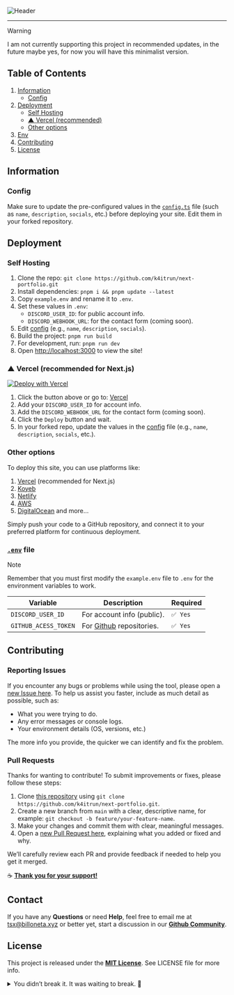 ![Header](https://github.com/k4itrun/next-portfolio/assets/103044629/93637d28-0dd0-4df4-86be-341856f0c393)

---

> [!WARNING]
> I am not currently supporting this project in recommended updates, in the future maybe yes, for now you will have this minimalist version.

## Table of Contents

1. [Information](#information)
   - [Config](#config)
2. [Deployment](#deployment)
   - [Self Hosting](#self-hosting)
   - [▲ Vercel (recommended)](#-vercel-recommended-for-nextjs)
   - [Other options](#other-options)
3. [Env](#env-file)
4. [Contributing](#contributing)
5. [License](#license)

## Information

### Config

Make sure to update the pre-configured values in the [`config.ts`](config/config/meta.ts) file (such as `name`, `description`, `socials`, etc.) before deploying your site. Edit them in your forked repository.

## Deployment

### Self Hosting

1. Clone the repo: `git clone https://github.com/k4itrun/next-portfolio.git`
2. Install dependencies: `pnpm i && pnpm update --latest`
3. Copy `example.env` and rename it to `.env`.
4. Set these values in `.env`:
   - `DISCORD_USER_ID`: for public account info.
   - `DISCORD_WEBHOOK_URL`: for the contact form (coming soon).
5. Edit [config](config/config/meta.ts) (e.g., `name`, `description`, `socials`).
6. Build the project: `pnpm run build`
7. For development, run: `pnpm run dev`
8. Open [http://localhost:3000](http://localhost:3000) to view the site!

### ▲ Vercel (recommended for Next.js)

[![Deploy with Vercel](https://vercel.com/button)](https://vercel.com/new/clone?repository-url=https%3A%2F%2Fgithub.com%2Fk4itrun%2Fnext-portfolio&env=DISCORD_USER_ID,DISCORD_WEBHOOK_URL&envDescription=Environment%20Variables%20Docs&envLink=https%3A%2F%2Fgithub.com%2Fk4itrun%2Fnext-portfolio%23deployment&project-name=portfolio&repo-name=k4itrun-portfolio&demo-title=Example%20deploy&demo-description=Example%20production%20deploy%20from%20Github%20Repository&demo-url=https%3A%2F%2F9ll.fun&demo-image=https%3A%2F%2Fi.imgur.com%2FT4VsRuy.png)

1. Click the button above or go to: [Vercel](https://vercel.com/new/clone?repository-url=https%3A%2F%2Fgithub.com%2Fk4itrun%2Fnext-portfolio&env=DISCORD_USER_ID,DISCORD_WEBHOOK_URL&envDescription=Environment%20Variables%20Docs&envLink=https%3A%2F%2Fgithub.com%2Fk4itrun%2Fnext-portfolio%23deployment&project-name=portfolio&repo-name=k4itrun-portfolio&demo-title=Example%20deploy&demo-description=Example%20production%20deploy%20from%20Github%20Repository&demo-url=https%3A%2F%2F9ll.fun&demo-image=https%3A%2F%2Fi.imgur.com%2FT4VsRuy.png)
1. Add your `DISCORD_USER_ID` for account info.
1. Add the `DISCORD_WEBHOOK_URL` for the contact form (coming soon).
1. Click the `Deploy` button and wait.
1. In your forked repo, update the values in the [config](config/meta.ts) file (e.g., `name`, `description`, `socials`, etc.).

### Other options

To deploy this site, you can use platforms like:

1. [Vercel](https://vercel.com/) (recommended for Next.js)
2. [Koyeb](https://koyeb.com/)
3. [Netlify](https://www.netlify.com/)
4. [AWS](https://aws.amazon.com/)
5. [DigitalOcean](https://www.digitalocean.com/) and more...

Simply push your code to a GitHub repository, and connect it to your preferred platform for continuous deployment.

### [`.env`](example.env) file

> [!NOTE]
> Remember that you must first modify the `example.env` file to `.env` for the environment variables to work.

| Variable             | Description                                                           | Required |
| -------------------- | --------------------------------------------------------------------- | -------- |
| `DISCORD_USER_ID`    | For account info (public).                                            | `✅ Yes` |
| `GITHUB_ACESS_TOKEN` | For [Github](https://github.com/k4itrun/next-portfolio) repositories. | `✅ Yes` |

## Contributing

### Reporting Issues

If you encounter any bugs or problems while using the tool, please open a [new Issue here](../../issues).
To help us assist you faster, include as much detail as possible, such as:

- What you were trying to do.
- Any error messages or console logs.
- Your environment details (OS, versions, etc.)

The more info you provide, the quicker we can identify and fix the problem.

### Pull Requests

Thanks for wanting to contribute! To submit improvements or fixes, please follow these steps:

1. Clone [this repository](https://github.com/k4itrun/next-portfolio.git) using `git clone https://github.com/k4itrun/next-portfolio.git`.
2. Create a new branch from `main` with a clear, descriptive name, for example: `git checkout -b feature/your-feature-name`.
3. Make your changes and commit them with clear, meaningful messages.
4. Open a [new Pull Request here](../../pulls), explaining what you added or fixed and why.

We’ll carefully review each PR and provide feedback if needed to help you get it merged.

☕ **[Thank you for your support!](https://ko-fi.com/A0A11481X5)**

## Contact

If you have any **Questions** or need **Help**, feel free to email me at [tsx@billoneta.xyz](mailto:tsx@billoneta.xyz) or better yet, start a discussion in our **[Github Community](../../discussions)**.

## License

This project is released under the **[MIT License](license.md)**. See LICENSE file for more info.

<details>
 <summary>You didn’t break it. It was waiting to break. 🎁</summary>

<a href="https://star-history.com/#k4itrun/next-portfolio&Timeline">
  <picture>
    <source media="(prefers-color-scheme: dark)" srcset="https://api.star-history.com/svg?repos=k4itrun/next-portfolio&type=Timeline&theme=dark" />
    <img alt="Star History" src="https://api.star-history.com/svg?repos=k4itrun/next-portfolio&type=Timeline" />
  </picture>
</a>

</details>
